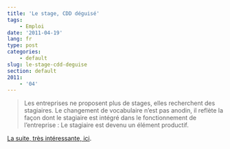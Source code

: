 ```yaml
---
title: 'Le stage, CDD déguisé'
tags:
    - Emploi
date: '2011-04-19'
lang: fr
type: post
categories:
    - default
slug: le-stage-cdd-deguise
section: default
2011:
    - '04'
---
```


> Les entreprises ne proposent plus de stages, elles recherchent des stagiaires. Le changement de vocabulaire n’est pas anodin, il reflète la façon dont le stagiaire est intégré dans le fonctionnement de l’entreprise&nbsp;: Le stagiaire est devenu un élément productif.

[La suite, très intéressante, ici](https://n.survol.fr/n/petit-stage-entre-amis "&quot;Petit stage entre amis&quot; sur le blog d'Eric Daspet").
